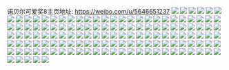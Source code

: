 诺贝尔可爱奖8主页地址: https://weibo.com/u/5646651237 
![](https://wx4.sinaimg.cn/mw2000/006a8LVXly1h93c39oy2sj30zk0zkgy3.jpg) 
![](https://wx4.sinaimg.cn/mw2000/006a8LVXly1h92kqb2ibzj30u00u043w.jpg) 
![](https://wx4.sinaimg.cn/mw2000/006a8LVXly1h8zywhu9d6j30u00watcx.jpg) 
![](https://wx4.sinaimg.cn/mw2000/006a8LVXly1h8xdzb4thtj30wi1kg1de.jpg) 
![](https://wx4.sinaimg.cn/mw2000/006a8LVXly1h8wd7ls9a2j30zk0zkn3v.jpg) 
![](https://wx4.sinaimg.cn/mw2000/006a8LVXly1h8wd7n6l8vj30zk0zkgvf.jpg) 
![](https://wx4.sinaimg.cn/mw2000/006a8LVXly1h8o3rw0zlpj30wi1fegw6.jpg) 
![](https://wx4.sinaimg.cn/mw2000/006a8LVXly1h8o3rxbnk1j30k00qo44h.jpg) 
![](https://wx4.sinaimg.cn/mw2000/006a8LVXly1h8o3s0nj1sj30u0140k7p.jpg) 
![](https://wx4.sinaimg.cn/mw2000/006a8LVXly1h8o3s1u84ej30u00u0jzc.jpg) 
![](https://wx4.sinaimg.cn/mw2000/006a8LVXly1h8be3kv3m1j32c02c07wi.jpg) 
![](https://wx4.sinaimg.cn/mw2000/006a8LVXly1h8a65xm70qj30t31j4wsk.jpg) 
![](https://wx4.sinaimg.cn/mw2000/006a8LVXly1h8a65vhkjzj326g2wm1l0.jpg) 
![](https://wx4.sinaimg.cn/mw2000/006a8LVXly1h8a65x3tbzj32c03404qs.jpg) 
![](https://wx4.sinaimg.cn/mw2000/006a8LVXly1h8a65u34abj31ba0zgguc.jpg) 
![](https://wx4.sinaimg.cn/mw2000/006a8LVXly1h8a660z2q1j32ds1schdu.jpg) 
![](https://wx4.sinaimg.cn/mw2000/006a8LVXly1h7rzeo77u4j30wi1bm4d1.jpg) 
![](https://wx4.sinaimg.cn/mw2000/006a8LVXly1h7rzemzeg2j30wi1cb4ei.jpg) 
![](https://wx4.sinaimg.cn/mw2000/006a8LVXly1h7r50v9q5dj30wi1l6h57.jpg) 
![](https://wx4.sinaimg.cn/mw2000/006a8LVXly1h7lglnm17zj32c0340b2b.jpg) 
![](https://wx4.sinaimg.cn/mw2000/006a8LVXly1h7gcqm9b3zj30sg0lc76x.jpg) 
![](https://wx4.sinaimg.cn/mw2000/006a8LVXly1h7gcqu5qv8j32dc35shdv.jpg) 
![](https://wx4.sinaimg.cn/mw2000/006a8LVXly1h7gcqrz52dj31sc2dsh6t.jpg) 
![](https://wx4.sinaimg.cn/mw2000/006a8LVXly1h78j7y61q6j30sg0lcabx.jpg) 
![](https://wx4.sinaimg.cn/mw2000/006a8LVXly1h774nuc1raj32c0340e81.jpg) 
![](https://wx4.sinaimg.cn/mw2000/006a8LVXly1h6wnk29cy8j32c0340qch.jpg) 
![](https://wx4.sinaimg.cn/mw2000/006a8LVXly1h6wnkm6fg7j32c0340qv5.jpg) 
![](https://wx4.sinaimg.cn/mw2000/006a8LVXly1h6wnkoxt1jj32c0340b2a.jpg) 
![](https://wx4.sinaimg.cn/mw2000/006a8LVXly1h6wnkkuuk1j356o3gg1l2.jpg) 
![](https://wx4.sinaimg.cn/mw2000/006a8LVXly1h6wnkr3mwij32c0340npg.jpg) 
![](https://wx4.sinaimg.cn/mw2000/006a8LVXly1h6wnkuc59jj30wi16vt9s.jpg) 
![](https://wx4.sinaimg.cn/mw2000/006a8LVXly1h6kwdgkueuj30wi170t9o.jpg) 
![](https://wx4.sinaimg.cn/mw2000/006a8LVXly1h6kwdiozz8j30wi17e4az.jpg) 
![](https://wx4.sinaimg.cn/mw2000/006a8LVXly1h6kwdhjtdgj30v015d12z.jpg) 
![](https://wx4.sinaimg.cn/mw2000/006a8LVXly1h6kwdn8grjj30wi1yc19d.jpg) 
![](https://wx4.sinaimg.cn/mw2000/006a8LVXly1h6bsg4vnbkj32c0340e83.jpg) 
![](https://wx4.sinaimg.cn/mw2000/006a8LVXly1h6bsg61eqjj32c0340440.jpg) 
![](https://wx4.sinaimg.cn/mw2000/006a8LVXly1h6bsga7meij32c034018k.jpg) 
![](https://wx4.sinaimg.cn/mw2000/006a8LVXly1h60q491hpzj30u0140qb5.jpg) 
![](https://wx4.sinaimg.cn/mw2000/006a8LVXly1h60q48ioq0j30u013mdkv.jpg) 
![](https://wx4.sinaimg.cn/mw2000/006a8LVXly1h60q49rtxaj30u0140463.jpg) 
![](https://wx4.sinaimg.cn/mw2000/006a8LVXly1h5y0ek1gctj30u0140ti7.jpg) 
![](https://wx4.sinaimg.cn/mw2000/006a8LVXly1h5y0ekck6pj30u0140tak.jpg) 
![](https://wx4.sinaimg.cn/mw2000/006a8LVXly1h53pl5uppgj30wi1h07jf.jpg) 
![](https://wx4.sinaimg.cn/mw2000/006a8LVXly1h4s5hi9h8kj32c0340kjl.jpg) 
![](https://wx4.sinaimg.cn/mw2000/006a8LVXly1h4nvck4txfj30wi19j0xx.jpg) 
![](https://wx4.sinaimg.cn/mw2000/006a8LVXly1h3jqifwknoj30si120k15.jpg) 
![](https://wx4.sinaimg.cn/mw2000/006a8LVXly1h3jqiiryr2j32c02c0npd.jpg) 
![](https://wx4.sinaimg.cn/mw2000/006a8LVXly1h3jqiepjnxj32c02c0txe.jpg) 
![](https://wx4.sinaimg.cn/mw2000/006a8LVXly1h37sf29gllj323u35skjm.jpg) 
![](https://wx4.sinaimg.cn/mw2000/006a8LVXly1h37sejhsjaj323u35sb2a.jpg) 
![](https://wx4.sinaimg.cn/mw2000/006a8LVXly1h37sjmahykj335s23unpf.jpg) 
![](https://wx4.sinaimg.cn/mw2000/006a8LVXly1h37sefi99yj335s23ue83.jpg) 
![](https://wx4.sinaimg.cn/mw2000/006a8LVXly1h37sf5nwa3j335s23u7wi.jpg) 
![](https://wx4.sinaimg.cn/mw2000/006a8LVXly1h37sep3hd7j335s23u1kz.jpg) 
![](https://wx4.sinaimg.cn/mw2000/006a8LVXly1h37sewg65oj323u35sqv6.jpg) 
![](https://wx4.sinaimg.cn/mw2000/006a8LVXly1h37sf8fdlij33344moqv7.jpg) 
![](https://wx4.sinaimg.cn/mw2000/006a8LVXly1h37sfcynt9j32c0340npg.jpg) 
![](https://wx4.sinaimg.cn/mw2000/006a8LVXly1h0yv4r4oiuj30wi15vk1h.jpg) 
![](https://wx4.sinaimg.cn/mw2000/006a8LVXly1h0yv4rfhwrj30sg0sg3yy.jpg) 
![](https://wx4.sinaimg.cn/mw2000/006a8LVXly1h0yv4qgwjej30wi16iqf8.jpg) 
![](https://wx4.sinaimg.cn/mw2000/006a8LVXly1h0yv4rni63j30sg0sgq3l.jpg) 
![](https://wx4.sinaimg.cn/mw2000/006a8LVXly1gzq5c2clfnj32c03404qq.jpg) 
![](https://wx4.sinaimg.cn/mw2000/006a8LVXly1gziqmz5cwzj30sz0vn10r.jpg) 
![](https://wx4.sinaimg.cn/mw2000/006a8LVXly1gz3nc9gzacj30u00u1acb.jpg) 
![](https://wx4.sinaimg.cn/mw2000/006a8LVXly1gz3nc8vgoej30u00vyq77.jpg) 
![](https://wx4.sinaimg.cn/mw2000/006a8LVXly1gz3nc3e6uij30u013qn2b.jpg) 
![](https://wx4.sinaimg.cn/mw2000/006a8LVXly1gz3nc45z6aj30o00ze42h.jpg) 
![](https://wx4.sinaimg.cn/mw2000/006a8LVXly1gz3ncf872nj30u00u178s.jpg) 
![](https://wx4.sinaimg.cn/mw2000/006a8LVXly1gz3nc24es5j30rd10i0wy.jpg) 
![](https://wx4.sinaimg.cn/mw2000/006a8LVXly1gz3nc79zmhj30u011n0ww.jpg) 
![](https://wx4.sinaimg.cn/mw2000/006a8LVXly1gz3nc5oxd0j30u012qn11.jpg) 
![](https://wx4.sinaimg.cn/mw2000/006a8LVXly1gz3nc6e3lqj30u00zfwhj.jpg) 
![](https://wx4.sinaimg.cn/mw2000/006a8LVXly1gya1m4f0fkj30u0140n1u.jpg) 
![](https://wx4.sinaimg.cn/mw2000/006a8LVXly1gxxingx4urj32c0340e82.jpg) 
![](https://wx4.sinaimg.cn/mw2000/006a8LVXly1gxxinendivj32c0340npf.jpg) 
![](https://wx4.sinaimg.cn/mw2000/006a8LVXly1gxxinioxjcj32c0340qv6.jpg) 
![](https://wx4.sinaimg.cn/mw2000/006a8LVXly1gxxinbs95rj31dk1u37rj.jpg) 
![](https://wx4.sinaimg.cn/mw2000/006a8LVXly1gxxinjtuo3j31yx2nq7wi.jpg) 
![](https://wx4.sinaimg.cn/mw2000/006a8LVXly1gxqf4bqlwej31sc2ds1kz.jpg) 
![](https://wx4.sinaimg.cn/mw2000/006a8LVXly1gxqf43uhscj31sc2dse81.jpg) 
![](https://wx4.sinaimg.cn/mw2000/006a8LVXly1gxqf46c8srj31sc2dshdt.jpg) 
![](https://wx4.sinaimg.cn/mw2000/006a8LVXly1gxqf486ek5j31sc2dse81.jpg) 
![](https://wx4.sinaimg.cn/mw2000/006a8LVXly1gwxbzcxjwhj30u01sytg8.jpg) 
![](https://wx4.sinaimg.cn/mw2000/006a8LVXly1gwv7wanrbdj32c0340hdv.jpg) 
![](https://wx4.sinaimg.cn/mw2000/006a8LVXly1gwv7we02j6j33402c0e7p.jpg) 
![](https://wx4.sinaimg.cn/mw2000/006a8LVXly1gwv7w7mvl9j32c0340hat.jpg) 
![](https://wx4.sinaimg.cn/mw2000/006a8LVXly1gwv7wcoky6j30wi16q4bl.jpg) 
![](https://wx4.sinaimg.cn/mw2000/006a8LVXly1gvuyo2kfvqj33402c0e82.jpg) 
![](https://wx4.sinaimg.cn/mw2000/006a8LVXly1gvokaikxouj62ds1sgu0x02.jpg) 
![](https://wx4.sinaimg.cn/mw2000/006a8LVXly1gvokagqy0yj62ds1sgqv502.jpg) 
![](https://wx4.sinaimg.cn/mw2000/006a8LVXly1gvokajphbzj62ds1sgnpd02.jpg) 
![](https://wx4.sinaimg.cn/mw2000/006a8LVXly1gvokamhrooj63402c0npf02.jpg) 
![](https://wx4.sinaimg.cn/mw2000/006a8LVXly1gvo1c589d3j60sg1vh4qp02.jpg) 
![](https://wx4.sinaimg.cn/mw2000/006a8LVXly1gvo1c4iiuzj60sg0nt7bs02.jpg) 
![](https://wx4.sinaimg.cn/mw2000/006a8LVXly1gvo1c40u3wj63402c0e8302.jpg) 
![](https://wx4.sinaimg.cn/mw2000/006a8LVXly1gvo1c5wdf1j60ui1237hv02.jpg) 
![](https://wx4.sinaimg.cn/mw2000/006a8LVXly1gvo1c9r4pqj63402c0kjm02.jpg) 
![](https://wx4.sinaimg.cn/mw2000/006a8LVXly1gvo1c6bowgj60u0140q7q02.jpg) 
![](https://wx4.sinaimg.cn/mw2000/006a8LVXly1gvo1c8inovj61zd2r2b2a02.jpg) 
![](https://wx4.sinaimg.cn/mw2000/006a8LVXly1gvo1c7dm1fj60sg20a7q602.jpg) 
![](https://wx4.sinaimg.cn/mw2000/006a8LVXly1gvo1cbgmptj60go0g8t9t02.jpg) 
![](https://wx4.sinaimg.cn/mw2000/006a8LVXly1gvcxikot98j62c0340e8102.jpg) 
![](https://wx4.sinaimg.cn/mw2000/006a8LVXly1gvcxij65vij62c03404qp02.jpg) 
![](https://wx4.sinaimg.cn/mw2000/006a8LVXly1gv7oxmieioj62c0340npf02.jpg) 
![](https://wx4.sinaimg.cn/mw2000/006a8LVXly1gsvdc9rxcxj31400u0wq3.jpg) 
![](https://wx4.sinaimg.cn/mw2000/006a8LVXly1gqfxvvd7e9j30ql13cajg.jpg) 
![](https://wx4.sinaimg.cn/mw2000/006a8LVXly1gqfxvxf8ugj30p513kwmt.jpg) 
![](https://wx4.sinaimg.cn/mw2000/006a8LVXly1gqaombf8egj30hs0h0jsb.jpg) 
![](https://wx4.sinaimg.cn/mw2000/006a8LVXly1gpbk8lyzphj31hd0u0dlw.jpg) 
![](https://wx4.sinaimg.cn/mw2000/006a8LVXly1gnss6rjscjj33402c0wye.jpg) 
![](https://wx4.sinaimg.cn/mw2000/006a8LVXly1gnss6uadx9j33402c0e81.jpg) 
![](https://wx4.sinaimg.cn/mw2000/006a8LVXly1gnss68mymkj30nv0nbgpj.jpg) 
![](https://wx4.sinaimg.cn/mw2000/006a8LVXly1gnss6khgl1j33402c0npd.jpg) 
![](https://wx4.sinaimg.cn/mw2000/006a8LVXly1gnss6paslaj33402c0kjl.jpg) 
![](https://wx4.sinaimg.cn/mw2000/006a8LVXly1gnss6d041sj32c02c01ht.jpg) 
![](https://wx4.sinaimg.cn/mw2000/006a8LVXly1gnss6afq9mj31r01p07j6.jpg) 
![](https://wx4.sinaimg.cn/mw2000/006a8LVXly1gnl2p1si5oj30v9155b29.jpg) 
![](https://wx4.sinaimg.cn/mw2000/006a8LVXly1gnl2qr5f8nj32c033yu0y.jpg) 
![](https://wx4.sinaimg.cn/mw2000/006a8LVXly1gnl2pqdgjmj31sg1sggqv.jpg) 
![](https://wx4.sinaimg.cn/mw2000/006a8LVXly1gnl2qx9fnjj33402c07wh.jpg) 
![](https://wx4.sinaimg.cn/mw2000/006a8LVXly1gnl2ptgak2j32c02c0x4y.jpg) 
![](https://wx4.sinaimg.cn/mw2000/006a8LVXly1gnl2r01htuj33402c0wwa.jpg) 
![](https://wx4.sinaimg.cn/mw2000/006a8LVXly1gn14x0yd66j33402c0b29.jpg) 
![](https://wx4.sinaimg.cn/mw2000/006a8LVXly1gn05ovud7sj30jg0ayt9f.jpg) 
![](https://wx4.sinaimg.cn/mw2000/006a8LVXly1gmbvlnffmtj315s0vcnar.jpg) 
![](https://wx4.sinaimg.cn/mw2000/006a8LVXly1gmbvkzl5vuj31ff12k7gl.jpg) 
![](https://wx4.sinaimg.cn/mw2000/006a8LVXly1gmbvlwkx63j31s91pq17l.jpg) 
![](https://wx4.sinaimg.cn/mw2000/006a8LVXly1gmbvlitpz4j33402c0khd.jpg) 
![](https://wx4.sinaimg.cn/mw2000/006a8LVXly1gmbvlf67o4j33402c0tzx.jpg) 
![](https://wx4.sinaimg.cn/mw2000/006a8LVXly1gmbvl9h0z3j33402c01kx.jpg) 
![](https://wx4.sinaimg.cn/mw2000/006a8LVXly1gmbvl3x8jyj31gy13qavk.jpg) 
![](https://wx4.sinaimg.cn/mw2000/006a8LVXly1gmbvltkmm5j32c02c0ne2.jpg) 
![](https://wx4.sinaimg.cn/mw2000/006a8LVXgy1gm50wupnkgj31gj1hhjyw.jpg) 
![](https://wx4.sinaimg.cn/mw2000/006a8LVXgy1gkwl1o16zcj30q91kwgy1.jpg) 
![](https://wx4.sinaimg.cn/mw2000/006a8LVXgy1gjbbj4i8e4j32c02c0kc9.jpg) 
